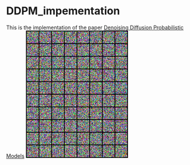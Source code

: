 # DDPM_impementation
This is the implementation of the paper [Denoising Diffusion Probabilistic Models](https://arxiv.org/abs/2006.11239)
![Output](./output.gif)
